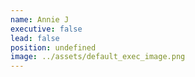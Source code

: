 ```yaml
---
name: Annie J
executive: false
lead: false
position: undefined
image: ../assets/default_exec_image.png
---
```


